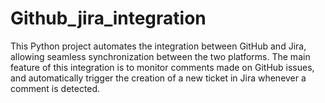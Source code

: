 # Github_jira_integration
This Python project automates the integration between GitHub and Jira, allowing seamless synchronization between the two platforms. The main feature of this integration is to monitor comments made on GitHub issues, and automatically trigger the creation of a new ticket in Jira whenever a comment is detected.
